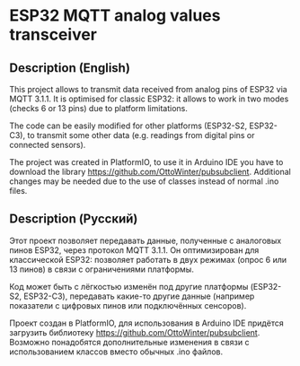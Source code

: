 # ESP32 MQTT analog values transceiver

## Description (English)

This project allows to transmit data received from analog pins of ESP32 via MQTT 3.1.1. It is optimised for classic ESP32: it allows to work in two modes (checks 6 or 13 pins) due to platform limitations. 

The code can be easily modified for other platforms (ESP32-S2, ESP32-C3), to transmit some other data (e.g. readings from digital pins or connected sensors).

The project was created in PlatformIO, to use it in Arduino IDE you have to download the library https://github.com/OttoWinter/pubsubclient. Additional changes may be needed due to the use of classes instead of normal .ino files.

## Description (Русский)

Этот проект позволяет передавать данные, полученные с аналоговых пинов ESP32, через протокол MQTT 3.1.1. Он оптимизирован для классической ESP32: позволяет работать в двух режимах (опрос 6 или 13 пинов) в связи с ограничениями платформы. 

Код может быть с лёгкостью изменён под другие платформы (ESP32-S2, ESP32-C3), передавать какие-то другие данные (например показатели с цифровых пинов или подключённых сенсоров).

Проект создан в PlatformIO, для использования в Arduino IDE придётся загрузить библиотеку https://github.com/OttoWinter/pubsubclient. Возможно понадобятся дополнительные изменения в связи с использованием классов вместо обычных .ino файлов.